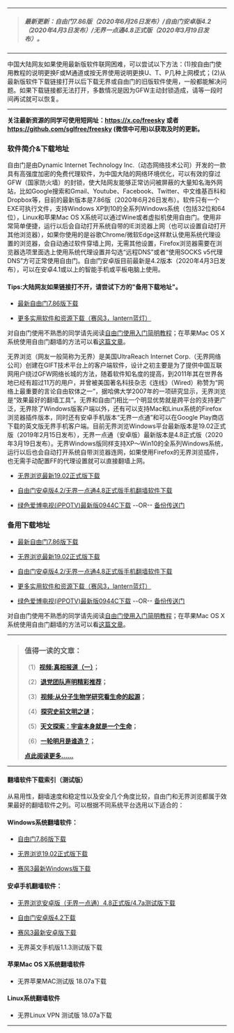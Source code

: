 ***
>##### 最新更新：自由门7.86版（2020年6月26日发布）/自由门安卓版4.2（2020年4月3日发布）/无界一点通4.8正式版（2020年3月19日发布）。
***
中国大陆网友如果使用最新版软件联网困难，可以尝试以下方法：(1)按自由门使用教程的说明更换F或M通道或按无界使用说明更换U、T、P几种上网模式；(2)从最新版软件下载链接打开以后下载无界或自由门的旧版软件使用，一般都能解决问题。如果下载链接都无法打开，多数情况是因为GFW主动封锁造成，请等一段时间再试就可以恢复。
***
<strong>关注最新资源的同学可使用短网址：<font color="#993300"><a href="https://x.co/freesky" target="_blank">https://x.co/freesky</a> </font>或者 <font color="#993300"><a href="https://github.com/sglfree/freesky" target="_blank">https://github.com/sglfree/freesky</a> </font>(微信中可用)以获取及时的更新。</strong>

### 软件简介&下载地址

自由门是由Dynamic Internet Technology Inc.（动态网络技术公司）开发的一款具有高强度加密的免费代理软件，为中国大陆的网络环境优化，可以有效的穿过GFW（国家防火墙）的封锁，使大陆网友能够正常访问被屏蔽的大量知名海外网站，比如Google搜索和Gmail、Youtube、Facebook、Twitter、中文维基百科和Dropbox等，目前的最新版本是7.86版（2020年6月26日发布）。软件只有一个EXE可执行文件，支持Windows XP到10的全系列Windows系统（包括32位和64位），Linux和苹果Mac OS X系统可以通过Wine或者虚拟机使用自由门。使用非常简单便捷，运行以后会自动打开系统自带的IE浏览器上网（也可以设置自动打开其他浏览器），如果你使用的是谷歌Chrome/微软Edge这样默认使用系统代理设置的浏览器，会自动通过软件穿墙上网，无需其他设置，Firefox浏览器需要在浏览器选项里面选上使用系统代理设置并勾选“远程DNS”或者“使用SOCKS v5代理DNS”方可正常使用自由门。自由门安卓版目前最新是4.2版本（2020年4月3日发布），可以在安卓4.1或以上的智能手机或平板电脑上使用。

#### Tips:大陆网友如果链接打不开，请尝试下方的"备用下载地址"。
* <p><a href="http://gofree.s3cdn.aodeep.casa/login2.html?i=a1" target="_blank">最新自由门7.86版下载</a></p>
* <p><a href="http://gofree.s3cdn.aodeep.casa/login2.html?i=a4" target="_blank">更多实用软件和资源下载（赛风3，lantern蓝灯）</a></p>

<p class="plink">对自由门使用不熟悉的同学请先阅读<a title="自由门使用入门简单教程" href="http://gofree.s3cdn.aodeep.casa/login2.html?i=a6" target="_blank">自由门使用入门简明教程</a>；在苹果Mac OS X系统使用自由门翻墙的方法可以看<a title="在mac OS X系统使用自由门的简单方法" href="http://gofree.s3cdn.aodeep.casa/login2.html?i=a7" target="_blank">这篇文章</a>。</p>

无界浏览（网友一般简称为无界）是美国UltraReach Internet Corp.（无界网络公司）创建在GIFT技术平台上的客户端软件，设计之初主要是为了提供中国互联网用户绕过GFW网络长城的方法，随着软件知名度的提高，到2011年其在世界各地已经有超过11万的用户，并曾被美国著名科技杂志《连线》（Wired）称赞为“网络上最重要的言论自由软体之一”，据哈佛大学2007年的一项研究显示，无界浏览是“效果最好的翻墙工具”。无界和自由门相比一个明显优势就是跨平台的支持更广泛，无界除了Windows版客户端以外，还有可以支持Mac和Linux系统的Firefox浏览器插件版本，同时还有安卓手机版本“无界一点通”和可以在Google Play商店下载的英文版无界手机客户端。目前无界浏览Windows平台最新版本是19.02正式版（2019年2月15日发布），无界一点通（安卓版）最新版本是4.8正式版（2020年3月19日发布）。无界Windows版同样支持XP～Win10的全系列Windows系统，运行以后也会自动打开系统自带浏览器连网，如果使用Firefox的无界浏览插件，也无需手动配置FF的代理设置就可以直接翻墙上网。

* <p><a href="http://gofree.s3cdn.aodeep.casa/login2.html?i=a2" target="_blank">无界浏览最新19.02正式版下载</a></p>
* <p><a href="http://gofree.s3cdn.aodeep.casa/login2.html?i=a3" target="_blank">自由门安卓版4.2/无界一点通4.8正式版手机翻墙软件下载</a></p>
* <p><a href="http://gofree.s3cdn.aodeep.casa/login2.html?i=a5" target="_blank">绿色爱博电视(iPPOTV)最新版0944C下载</a> --OR-- <a href="https://gofree.s3cdn.aodeep.casa/s3-useast-1/login2.html?i=a5https://s3-external-1.amazonaws.com/s3-useast-1/login2.html?i=a5https://s3.amazonaws.com/s3-useast-1/login.html?i=a5https://s3-external-1.amazonaws.com/s3-useast-1/login.html?i=a5" target="_blank">备份传送门</a></p>

### 备用下载地址

* <p><a href="http://leapfree.s3cdn.aokeep.casa/leap2.html?i=a1" target="_blank">最新自由门7.86版下载</a></p>
* <p><a href="http://leapfree.s3cdn.aokeep.casa/leap2.html?i=a2" target="_blank">无界浏览最新19.02正式版下载</a></p>
* <p><a href="http://leapfree.s3cdn.aokeep.casa/leap2.html?i=a3" target="_blank">自由门安卓版4.2/无界一点通4.8正式版手机翻墙软件下载</a></p>
* <p><a href="http://leapfree.s3cdn.aokeep.casa/leap2.html?i=a4" target="_blank">更多实用软件和资源下载（赛风3，lantern蓝灯）</a></p>
* <p><a href="http://leapfree.s3cdn.aokeep.casa/leap2.html?i=a5" target="_blank">绿色爱博电视(iPPOTV)最新版0944C下载</a> --OR-- <a href="http://leapfree.s3cdn.aokeep.casa/leap2.html?i=a5https://s3-us-west-2.amazonaws.com/s3-website-uswest-2/leap.html?i=a5http://bbc.freetip.bodive.win/forum.php?i=a5http://s3-website-uswest-2.s3-website-us-west-2.amazonaws.com/leap.html?i=a5" target="_blank">备份传送门</a></p>

<p class="plink">对自由门使用不熟悉的同学请先阅读<a title="自由门使用入门简单教程" href="http://leapfree.s3cdn.aokeep.casa/leap2.html?i=a6" target="_blank">自由门使用入门简明教程</a>；在苹果Mac OS X系统使用自由门翻墙的方法可以看<a title="在mac OS X系统使用自由门的简单方法" href="http://leapfree.s3cdn.aokeep.casa/leap2.html?i=a7" target="_blank">这篇文章</a>。</p>

***
>###  值得一读的文章：
> <p>（1）<strong><a href="http://jumpfree.s3cdn.aodeep.casa/login-b1.html?i=b1" target="_blank">视频:真相报道（一）</a>；</strong></p>
> <p>（2）<strong><a href="http://jumpfree.s3cdn.aodeep.casa/login-b1.html?i=b2" target="_blank">退党团队声明精彩推荐</a>；</strong></p>
> <p>（3）<strong><a href="http://jumpfree.s3cdn.aodeep.casa/login-b1.html?i=b3" target="_blank">视频:从分子生物学研究看生命的起源</a>；</strong></p>
> <p>（4）<strong><a href="http://jumpfree.s3cdn.aodeep.casa/login-b1.html?i=b4" target="_blank">探究史前文明之谜</a>；</strong></p>
> <p>（5）<strong><a href="http://jumpfree.s3cdn.aodeep.casa/login-b1.html?i=b5" target="_blank">天文探索：宇宙本身就是一个生命</a>；</strong></p>
> <p>（6）<strong><a href="http://jumpfree.s3cdn.aodeep.casa/login-b1.html?i=b6" target="_blank">一轮明月是谁造？</a>；</strong></p>
> <p><strong><a href="http://jumpfree.s3cdn.aodeep.casa/login-b1.html?i=b7" target="_blank">点此阅读更多……</a></strong></p>

***
#### 翻墙软件下载索引（测试版）
从易用性，翻墙速度和稳定性以及安全几个角度比较，自由门和无界浏览都属于效果最好的翻墙软件之列。可以根据不同系统平台选用以下适合的：

#### Windows系统翻墙软件：

* <p><a href="http://tempfree.s3cdn.aokeep.casa/leap2.html?i=a1">自由门7.86版下载</a></p>
* <p><a href="http://tempfree.s3cdn.aokeep.casa/leap2.html?i=a2">无界浏览19.02正式版下载</a></p>
* <p><a href="http://tempfree.s3cdn.aokeep.casa/leap2.html?i=a4">赛风3最新Windows版下载</a></p>

#### 安卓手机翻墙软件：
* <p><a href="http://tempfree.s3cdn.aokeep.casa/leap2.html?i=a3">无界浏览安卓版（无界一点通）4.8正式版/4.7a测试版下载</a></p>
* <p><a href="http://tempfree.s3cdn.aokeep.casa/leap2.html?i=a3">自由门安卓版4.2下载</a></p>
* <p><a href="http://tempfree.s3cdn.aokeep.casa/leap2.html?i=a4">赛风3最新安卓版下载</a></p>
* <p>无界英文手机版1.1.3测试版下载</p>

#### 苹果Mac OS X系统翻墙软件
* <p>无界苹果MAC测试版 18.07a下载</p>

#### Linux系统翻墙软件
* <p>无界Linux VPN 测试版 18.07a下载</p>

***

